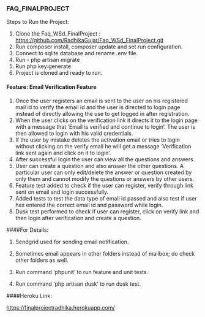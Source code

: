 ### FAQ_FINALPROJECT
  Steps to Run the Project:
  1)	Clone the Faq_WSd_FinalProject : https://github.com/RadhikaGujar/Faq_WSd_FinalProject.git
  2)	Run composer install, composer update and set run configuration.
  3)	Connect to sqlite database and rename .env file.
  4)	Run - php artisan migrate
  5)	Run php key:generate
  6)	Project is cloned and ready to run.
  
#### Feature: Email Verification Feature
  1.	Once the user registers an email is sent to the user on his registered mail id to verify the email id and the 
        user is directed to login page instead of directly allowing the use to get logged in after registration.
  2.	When the user clicks on the verification link it directs it to the login page with a message that ‘Email is 
        verified and continue to login’. The user is then allowed to login with his valid credentials.
  3.	If the user by mistake deletes the activation email or tries to login without clicking on the verify email he 
        will get a message ‘Verification link sent again and click on it to login’.
  4.	After successful login the user can view all the questions and answers.
  5.	User can create a question and also answer the other questions. A particular user can only edit/delete the 
        answer or question created by only them and cannot modify the questions or answers by other users.
  6.	Feature test added to check if the user can register, verify through link sent on email and login successfully.
  7.	Added tests to test the data type of email id passed and also test if user has entered the correct email id and 
        password while login.
  8.	Dusk test performed to check if user can register, click on verify link and then login after verification and 
        create a question.   
  
####For Details:
  
  1. Sendgrid used for sending email notification.
 
  2. Sometimes email appears in other folders instead of mailbox; do check other folders as well.
  
  3. Run command ‘phpunit’ to run feature and unit tests.
  
  4. Run command ‘php artisan dusk’ to run dusk test.
  
####Heroku Link:
  
  https://finalprojectradhika.herokuapp.com/
